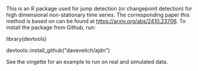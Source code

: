 This is an R package used for jump detection (or changepoint detection) for high dimensional non-stationary time series. The corresponding paper this method is based on can be found at https://arxiv.org/abs/2410.23706. To install the package from Github, run:

library(devtools)

devtools::install_github("daveveitch/ajdn")

See the vingette for an example to run on real and simulated data.

